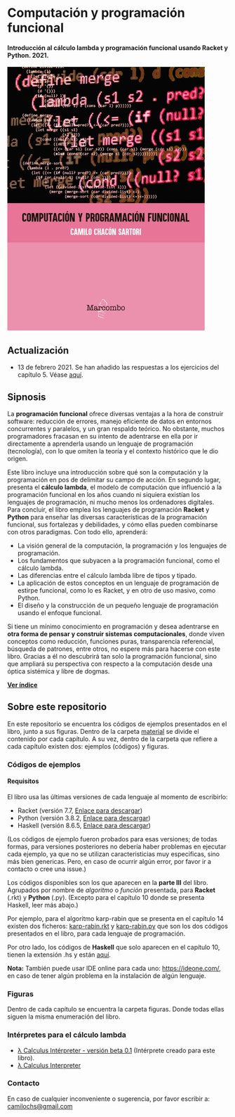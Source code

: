 # Computación y programación funcional
#### Introducción al cálculo lambda y programación funcional usando Racket y Python. 2021.

<img src="img/libro-01.jpg" width="450" height="600" />

## Actualización

- 13 de febrero 2021. Se han añadido las respuestas a los ejercicios del capítulo 5. Véase [aquí](material/ejercicios_resueltos/capítulo_5/respuestas.md).

## Sipnosis


La **programación funcional** ofrece diversas ventajas a la hora de construir software: reducción de errores, manejo eficiente de datos en entornos concurrentes y paralelos, y un gran respaldo teórico. No obstante, muchos programadores fracasan en su intento de adentrarse en ella por ir directamente a aprenderla usando un lenguaje de programación (tecnología), con lo que omiten la teoría y el contexto histórico que le dio origen.

Este libro incluye una introducción sobre qué son la computación y la programación en pos de delimitar su campo de acción. En segundo lugar, presenta el **cálculo lambda**, el modelo de computación que influenció a la programación funcional en los años cuando ni siquiera existían los lenguajes de programación, ni mucho menos los ordenadores digitales. Para concluir, el libro emplea los lenguajes de programación **Racket** y **Python** para enseñar las diversas características de la programación funcional, sus fortalezas y debilidades, y cómo ellas pueden combinarse con otros paradigmas. Con todo ello, aprenderá:

* La visión general de la computación, la programación y los lenguajes de programación.
* Los fundamentos que subyacen a la programación funcional, como el cálculo lambda.
* Las diferencias entre el cálculo lambda libre de tipos y tipado.
* La aplicación de estos conceptos en un lenguaje de programación de estirpe funcional, como lo es Racket, y en otro de uso masivo, como Python.
* El diseño y la construcción de un pequeño lenguaje de programación usando el enfoque funcional.

Si tiene un mínimo conocimiento en programación y desea adentrarse en **otra forma de pensar y construir sistemas computacionales**, donde viven conceptos como reducción, funciones puras, transparencia referencial, búsqueda de patrones, entre otros, no espere más para hacerse con este libro. Gracias a él no descubrirá tan solo la programación funcional, sino que ampliará su perspectiva con respecto a la computación desde una óptica sistémica y libre de dogmas.

**[Ver índice](https://docdro.id/u5lnpgj)**


## Sobre este repositorio

En este repositorio se encuentra los códigos de ejemplos presentados en el libro, junto a sus figuras.  Dentro de la carpeta [material](material/) se divide el contenido por cada capítulo.  A su vez, dentro de la carpeta que refiere a cada capítulo existen dos: ejemplos (códigos) y figuras.

### Códigos de ejemplos

#### Requisitos

El libro usa las últimas versiones de cada lenguaje al momento de escribirlo:

- Racket (versión 7.7, [Enlace para descargar](https://download.racket-lang.org/)) 
- Python (versión 3.8.2, [Enlace para descargar](https://www.python.org/downloads/))
- Haskell (versión 8.6.5, [Enlace para descargar](https://www.haskell.org/platform/))

(Los códigos de ejemplo fueron probados para esas versiones; de todas formas, para versiones posteriores no debería haber problemas en ejecutar cada ejemplo, ya que no se utilizan caracteristicias muy especificas, sino más bien genericas. Pero, en caso de ocurrir algún error, por favor ir a contacto o cree una issue.)


Los códigos disponibles son los que aparecen en la **parte III** del libro. Agrupados por nombre de _algoritmo_ o _función_ presentada, para **Racket** (.rkt) y **Python** (.py). (Excepto para el capítulo 10 donde se presenta Haskell, leer más abajo.)

Por ejemplo, para el algoritmo karp-rabin que se presenta en el capítulo 14 existen dos ficheros: [karp-rabin.rkt](material/capítulo_14/ejemplos/karp-rabin.rkt) y [karp-rabin.py](material/capítulo_14/ejemplos/karp-rabin.py) que son los dos códigos presentados en el libro, para cada lenguaje de programación.

Por otro lado, los códigos de **Haskell** que solo aparecen en el capítulo 10, tienen la extensión .hs y están [aquí](material/capítulo_10/ejemplos).

**Nota:** También puede usar IDE online para cada uno: https://ideone.com/, en caso de tener algún problema en la instalación de algún lenguaje.



### Figuras

Dentro de cada capítulo se encuentra la carpeta figuras. Donde todas ellas siguen la misma enumeración del libro.

### Intérpretes para el cálculo lambda 

* [λ Calculus Intérpreter - versión beta 0.1](https://camilochs.github.io/lambdacalculus/) (Intérprete creado para este libro).
* [λ Calculus Interpreter](https://jacksongl.github.io/files/demo/lambda/)

### Contacto

En caso de cualquier inconveniente o sugerencia, por favor escribir a: camilochs@gmail.com
